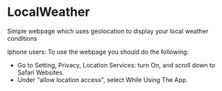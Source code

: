 # LocalWeather
Simple webpage which uses geolocation to display your local weather conditions

Iphone users:
To use the webpage you should do the following: 
 - Go to Setting, Privacy, Location Services: turn On, and scroll down to Safari Websites. 
 - Under "allow location access", select While Using The App.

